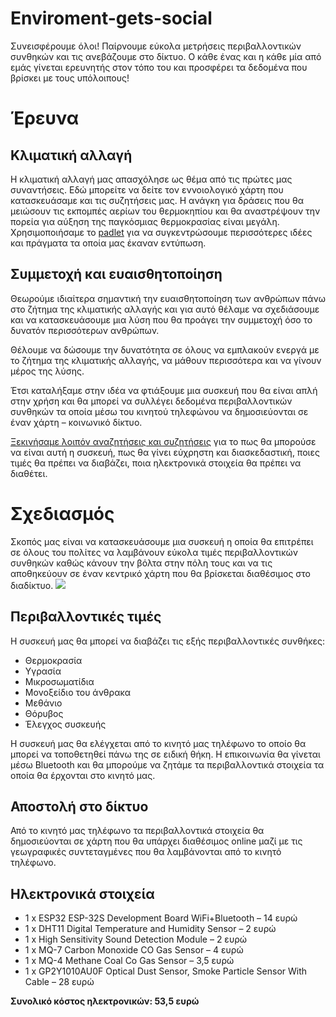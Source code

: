 # Enviroment-gets-social
Συνεισφέρουμε όλοι! Παίρνουμε εύκολα μετρήσεις περιβαλλοντικών συνθηκών και τις ανεβάζουμε στο δίκτυο. Ο κάθε ένας και η κάθε μία από εμάς γίνεται ερευνητής στον τόπο του και προσφέρει τα δεδομένα που βρίσκει με τους υπόλοιπους!

# Έρευνα
## Κλιματική αλλαγή
Η κλιματική αλλαγή μας απασχόλησε ως θέμα από τις πρώτες μας συναντήσεις. Εδώ μπορείτε να δείτε τον εννοιολογικό χάρτη που κατασκευάσαμε και τις συζητήσεις μας. Η ανάγκη για δράσεις που θα μειώσουν τις εκπομπές αερίων του θερμοκηπίου και θα αναστρέψουν την πορεία για αύξηση της παγκόσμιας θερμοκρασίας είναι μεγάλη. Χρησιμοποιήσαμε το [padlet](https://padlet.com/ioarvanit/c3maulbxprcy "padlet") για να συγκεντρώσουμε περισσότερες ιδέες και πράγματα τα οποία μας έκαναν εντύπωση.

## Συμμετοχή και ευαισθητοποίηση
Θεωρούμε ιδιαίτερα σημαντική την ευαισθητοποίηση των ανθρώπων πάνω στο ζήτημα της κλιματικής αλλαγής και για αυτό θέλαμε να σχεδιάσουμε και να κατασκευάσουμε μια λύση που θα προάγει την συμμετοχή όσο το δυνατόν περισσότερων ανθρώπων.

Θέλουμε να δώσουμε την δυνατότητα σε όλους να εμπλακούν ενεργά με το ζήτημα της κλιματικής αλλαγής, να μάθουν περισσότερα και να γίνουν μέρος της λύσης.

Έτσι καταλήξαμε στην ιδέα να φτιάξουμε μια συσκευή που θα είναι απλή στην χρήση και θα μπορεί να συλλέγει δεδομένα περιβαλλοντικών συνθηκών τα οποία μέσω του κινητού τηλεφώνου να δημοσιεύονται σε έναν χάρτη – κοινωνικό δίκτυο.

[Ξεκινήσαμε λοιπόν αναζητήσεις και συζητήσεις](https://padlet.com/bobosgiannis/Project "Ξεκινήσαμε λοιπόν αναζητήσεις και συζητήσεις") για το πως θα μπορούσε να είναι αυτή η συσκευή, πως θα γίνει εύχρηστη και διασκεδαστική, ποιες τιμές θα πρέπει να διαβάζει, ποια ηλεκτρονικά στοιχεία θα πρέπει να διαθέτει.
# Σχεδιασμός
Σκοπός μας είναι να κατασκευάσουμε μια συσκευή η οποία θα επιτρέπει σε όλους του πολίτες να λαμβάνουν εύκολα τιμές περιβαλλοντικών συνθηκών καθώς κάνουν την βόλτα στην πόλη τους και να τις αποθηκεύουν σε έναν κεντρικό χάρτη που θα βρίσκεται διαθέσιμος στο διαδίκτυο.
![](https://ppf.edu.gr/coconut/wp-content/uploads/2020/01/coconut.png)
## Περιβαλλοντικές τιμές
Η συσκευή μας θα μπορεί να διαβάζει τις εξής περιβαλλοντικές συνθήκες:
- Θερμοκρασία
- Υγρασία
- Μικροσωματίδια
- Μονοξείδιο του άνθρακα
- Μεθάνιο
- Θόρυβος
- Έλεγχος συσκευής

Η συσκευή μας θα ελέγχεται από το κινητό μας τηλέφωνο το οποίο θα μπορεί να τοποθετηθεί πάνω της σε ειδική θήκη. Η επικοινωνία θα γίνεται μέσω Bluetooth και θα μπορούμε να ζητάμε τα περιβαλλοντικά στοιχεία τα οποία θα έρχονται στο κινητό μας.

## Αποστολή στο δίκτυο
Από το κινητό μας τηλέφωνο τα περιβαλλοντικά στοιχεία θα δημοσιεύονται σε χάρτη που θα υπάρχει διαθέσιμος online μαζί με τις γεωγραφικές συντεταγμένες που θα λαμβάνονται από το κινητό τηλέφωνο.

## Ηλεκτρονικά στοιχεία
- 1 x ESP32 ESP-32S Development Board WiFi+Bluetooth – 14 ευρώ
- 1 x DHT11 Digital Temperature and Humidity Sensor – 2 ευρώ
- 1 x High Sensitivity Sound Detection Module – 2 ευρώ
- 1 x MQ-7 Carbon Monoxide CO Gas Sensor – 4 ευρώ
- 1 x MQ-4 Methane Coal Co Gas Sensor – 3,5 ευρώ
- 1 x GP2Y1010AU0F Optical Dust Sensor, Smoke Particle Sensor With Cable – 28 ευρώ

**Συνολικό κόστος ηλεκτρονικών: 53,5 ευρώ**
